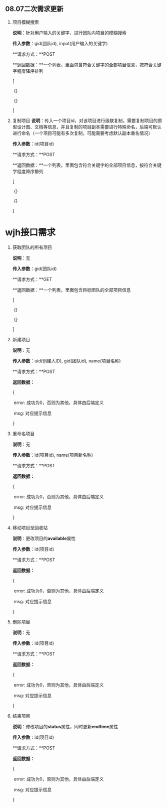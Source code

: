 ## 08.07二次需求更新

1. 项目模糊搜索

   **说明**：针对用户输入的关键字，进行团队内项目的模糊搜索

   **传入参数**：gid(团队id), input(用户输入的关键字)

   **请求方式：**POST

   **返回数据：**一个列表，里面包含符合关键字的全部项目信息，按符合关键字程度降序排列

   [

   ​	{}

   ​	{}

   ]

2. 复制项目
   **说明**：传入一个项目id，对该项目进行级联复制，需要复制项目的原型设计图、文档等信息，并且复制的项目副本需要进行特殊命名，后端可默认进行命名（一个项目可能有多次复制，可能需要考虑默认副本重名情况）

   **传入参数**：id(项目id)

   **请求方式：**POST

   **返回数据：**一个列表，里面包含符合关键字的全部项目信息，按符合关键字程度降序排列

   [

   ​	{}

   ​	{}

   ]


# wjh接口需求

1. 获取团队的所有项目

   **说明**：无

   **传入参数**：gid(团队id)

   **请求方式：**GET

   **返回数据：**一个列表，里面包含目标团队的全部项目信息

   [

   ​	{}

   ​	{}

   ]



2. 新建项目

   **说明**：无

   **传入参数**：uid(创建人ID), gid(团队id), name(项目名称)

   **请求方式：**POST

   **返回数据：**

   {

   ​	error: 成功为0，否则为其他，具体由后端定义

   ​	msg: 对应提示信息

   }



3. 重命名项目

   **说明**：无

   **传入参数**：id(项目id), name(项目新名称)

   **请求方式：**POST

   **返回数据：**

   {

   ​	error: 成功为0，否则为其他，具体由后端定义

   ​	msg: 对应提示信息

   }

   

4. 移动项目至回收站

   **说明**：更改项目的**available**属性

   **传入参数**：id(项目id)

   **请求方式：**POST

   **返回数据：**

   {

   ​	error: 成功为0，否则为其他，具体由后端定义

   ​	msg: 对应提示信息

   }

   

5. 删除项目

   **说明**：无

   **传入参数**：id(项目id)

   **请求方式：**POST

   **返回数据：**

   {

   ​	error: 成功为0，否则为其他，具体由后端定义

   ​	msg: 对应提示信息

   }

   

6. 结束项目

   **说明**：修改项目的**status**属性，同时更新**endtime**属性

   **传入参数**：id(项目id)

   **请求方式：**POST

   **返回数据：**

   {

   ​	error: 成功为0，否则为其他，具体由后端定义

   ​	msg: 对应提示信息

   }
   
   
   
   

​	
